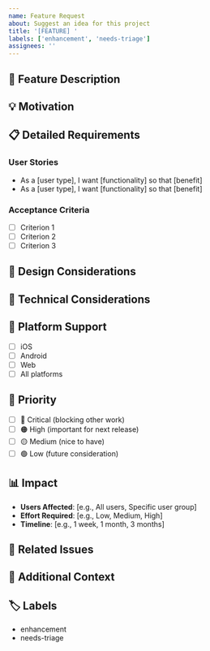 ```yaml
---
name: Feature Request
about: Suggest an idea for this project
title: '[FEATURE] '
labels: ['enhancement', 'needs-triage']
assignees: ''
---
```


## 🚀 Feature Description

<!-- A clear and concise description of the feature you'd like to see -->

## 💡 Motivation

<!-- Why is this feature needed? What problem does it solve? -->

## 📋 Detailed Requirements

<!-- Describe the feature in detail -->

### User Stories

<!-- Write user stories for this feature -->

- As a [user type], I want [functionality] so that [benefit]
- As a [user type], I want [functionality] so that [benefit]

### Acceptance Criteria

<!-- Define what "done" looks like -->

- [ ] Criterion 1
- [ ] Criterion 2
- [ ] Criterion 3

## 🎨 Design Considerations

<!-- Any UI/UX considerations -->

## 🔧 Technical Considerations

<!-- Any technical implementation details or constraints -->

## 📱 Platform Support

<!-- Which platforms should this feature support? -->

- [ ] iOS
- [ ] Android
- [ ] Web
- [ ] All platforms

## 🎯 Priority

<!-- Mark the priority level -->

- [ ] 🔴 Critical (blocking other work)
- [ ] 🟠 High (important for next release)
- [ ] 🟡 Medium (nice to have)
- [ ] 🟢 Low (future consideration)

## 📊 Impact

<!-- What's the expected impact of this feature? -->

- **Users Affected**: [e.g., All users, Specific user group]
- **Effort Required**: [e.g., Low, Medium, High]
- **Timeline**: [e.g., 1 week, 1 month, 3 months]

## 🔗 Related Issues

<!-- Link to related issues or discussions -->

## 📝 Additional Context

<!-- Add any other context, mockups, or examples about the feature request here -->

## 🏷️ Labels

<!-- Add relevant labels -->

- enhancement
- needs-triage
